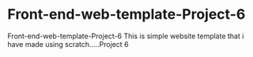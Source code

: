 # Front-end-web-template-Project-6
Front-end-web-template-Project-6 This is simple website template that i have made using scratch.....Project 6
